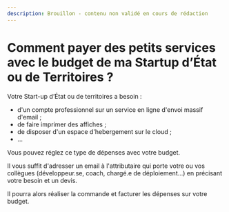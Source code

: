 ```yaml
---
description: Brouillon - contenu non validé en cours de rédaction
---
```


# Comment payer des petits services avec le budget de ma Startup d’État ou de Territoires ?

Votre Start-up d’État ou de territoires a besoin :

* d'un compte professionnel sur un service en ligne d'envoi massif d'email ;
* de faire imprimer des affiches ;
* de disposer d'un espace d'hebergement sur le cloud ;
* ...

Vous pouvez réglez ce type de dépenses avec votre budget.

Il vous suffit d'adresser un email à l'attributaire qui porte votre ou vos collègues \(développeur.se, coach, chargé.e de déploiement...\) en précisant votre besoin et un devis.

Il pourra alors réaliser la commande et facturer les dépenses sur votre budget.





